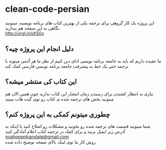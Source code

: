 # clean-code-persian
این پروژه یک کار گروهی برای ترجمه یکی از بهترین کتاب های برنامه نویسیه. 
میتونید نگاهی به این صفحه هم بندازید.
<br>
http://vrgl.ir/oXS0y

## دلیل انجام این پروژه چیه؟
ما عقیده داریم که باید به جامعه برنامه نویسی ادای دین کنیم
از نظر ما هر آدمی میتونه با ترجمه حتی یک خط به پیشرفت جامعه برنامه نویسی فارسی کمک کنه

## این کتاب کی منتشر میشه؟
نیازی به انتظار کشیدن برای رسیدن زمان انتشار این کتاب ندارید چون
همین الان هم میتونید بخش های ترجمه شده ی کتاب رو توی گیت هاب ببینید

## چطوری میتونم کمکی به این پروژه کنم؟
شما میتونید قسمت های ترجمه شده رو بخونید و مشکلات رو اصلاح کنید
یا اینکه به آدرس زیر ایمیل بزنید و برای کمک در ترجمه کتاب اعلام آمادگی کنید
<br>
noahopentranslate@gmail.com
<br>
روش کار ما توی لینک بالای صفحه توضیح داده شده
